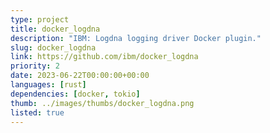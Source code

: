 ```yaml
---
type: project
title: docker_logdna
description: "IBM: Logdna logging driver Docker plugin."
slug: docker_logdna
link: https://github.com/ibm/docker_logdna
priority: 2
date: 2023-06-22T00:00:00+00:00
languages: [rust]
dependencies: [docker, tokio]
thumb: ../images/thumbs/docker_logdna.png
listed: true
---
```


